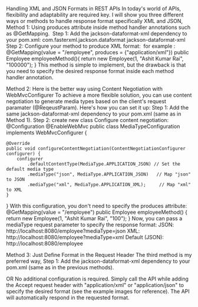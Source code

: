 Handling XML and JSON Formats in REST APIs
In today's world of APIs, flexibility and adaptability are required key.
I will show you three different ways or methods to handle response format specifically XML and JSON,
Method 1: Using produces attribute inside method handler annotations such as @GetMapping. 
Step 1: Add the jackson-dataformat-xml dependency to your pom.xml:
<dependency>
 <groupId>com.fasterxml.jackson.dataformat</groupId>
 <artifactId>jackson-dataformat-xml</artifactId>
</dependency>
Step 2: Configure your method to produce XML format:
 for example : 
@GetMapping(value = "/employee", produces = {"application/xml"})
public Employee employeeMethod(){
 return new Employee(1, "Ashit Kumar Rai", "100000");
}
This method is simple to implement, but the drawback is that you need to specify the desired response format inside each method handler annotation.

Method 2: Here is the better way using Content Negotiation with WebMvcConfigurer To achieve a more flexible solution, you can use content negotiation to generate media types based on the client's request paramater (@ReqeustParam). Here's how you can set it up:
Step 1: Add the same jackson-dataformat-xml dependency to your pom.xml (same as in Method 1).
Step 2: create new class Configure content negotiation:
@Configuration
@EnableWebMvc
public class MediaTypeConfiguration implements WebMvcConfigurer {
    
    @Override
    public void configureContentNegotiation(ContentNegotiationConfigurer configurer) {
        configurer
            .defaultContentType(MediaType.APPLICATION_JSON) // Set the default media type
            .mediaType("json", MediaType.APPLICATION_JSON)   // Map "json" to JSON
            .mediaType("xml", MediaType.APPLICATION_XML);     // Map "xml" to XML
    }
}
With this configuration, you don't need to specify the produces attribute:
@GetMapping(value = "/employee")
public Employee employeeMethod() {
    return new Employee(1, "Ashit Kumar Rai", "100");
}
Now, you can pass a mediaType request parameter to specify the response format:
JSON: http://localhost:8080/employee?mediaType=json
XML: http://localhost:8080/employee?mediaType=xml
Default (JSON): http://localhost:8080/employee

Method 3: Just Define Format in the Request Header The third method is my preferred way,
Step 1: Add the jackson-dataformat-xml dependency to your pom.xml (same as in the previous methods).

OR
No additional configuration is required. Simply call the API while adding the Accept request header with "application/xml" or "application/json" to specify the desired format (see the example images for reference). The API will automatically respond in the requested format.